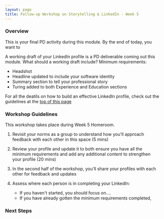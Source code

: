 ```yaml
---
layout: page
title: Follow-up Workshop on Storytelling & LinkedIn - Week 5
---
```


### Overview
This is your final PD activity during this module. By the end of today, you want to 

A working draft of your LinkedIn profile is a PD deliverable coming out this module. What should a working draft include? Minimum requirements:

* Headshot 
* Headline updated to include your software identity
* Summary section to tell your professional story
* Turing added to both Experience and Education sections

For all the deatils on how to build an effective LinkedIn profile, check out the guidelines at the [top of this page](/resources/branding_resources)

### Workshop Guidelines
This workshop takes place during Week 5 Homeroom.

1. Revisit your norms as a group to understand how you'll approach feedback with each other in this space (5 mins)
2. Review your profile and update it to both ensure you have all the minimum requirements and add any additional content to strengthen your profile (20 mins)
3. In the second half of the workshop, you'll share your profiles with each other for feedback and updates


1. Assess where each person is in completing your LinkedIn:
    * If you haven't started, you should focus on....
    * If you have already gotten the minimum requirements completed,  

### Next Steps
